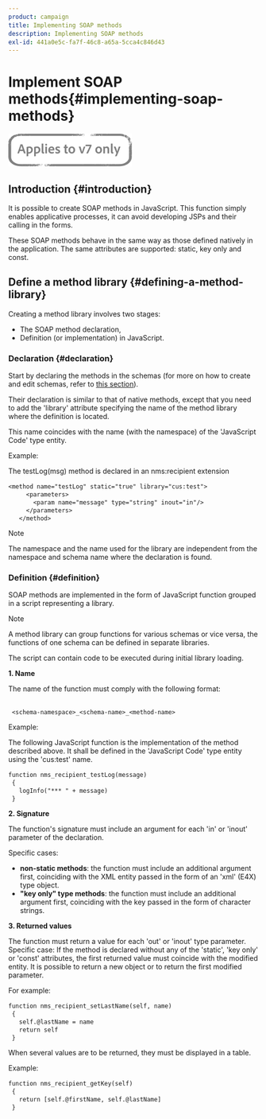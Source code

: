 ```yaml
---
product: campaign
title: Implementing SOAP methods
description: Implementing SOAP methods
exl-id: 441a0e5c-fa7f-46c8-a65a-5cca4c846d43
---
```

# Implement SOAP methods{#implementing-soap-methods}

![](../../assets/v7-only.svg)

## Introduction {#introduction}

It is possible to create SOAP methods in JavaScript. This function simply enables applicative processes, it can avoid developing JSPs and their calling in the forms.

These SOAP methods behave in the same way as those defined natively in the application. The same attributes are supported: static, key only and const.

## Define a method library {#defining-a-method-library}

Creating a method library involves two stages:

* The SOAP method declaration,
* Definition (or implementation) in JavaScript.

### Declaration {#declaration}

Start by declaring the methods in the schemas (for more on how to create and edit schemas, refer to [this section](../../configuration/using/about-schema-edition.md)).

Their declaration is similar to that of native methods, except that you need to add the 'library' attribute specifying the name of the method library where the definition is located.

This name coincides with the name (with the namespace) of the 'JavaScript Code' type entity.

Example:

The testLog(msg) method is declared in an nms:recipient extension

```
<method name="testLog" static="true" library="cus:test">
     <parameters>
       <param name="message" type="string" inout="in"/>
     </parameters>
   </method>

```

>[!NOTE]
>
>The namespace and the name used for the library are independent from the namespace and schema name where the declaration is found.

### Definition {#definition}

SOAP methods are implemented in the form of JavaScript function grouped in a script representing a library.

>[!NOTE]
>
>A method library can group functions for various schemas or vice versa, the functions of one schema can be defined in separate libraries.

The script can contain code to be executed during initial library loading.

**1. Name**

The name of the function must comply with the following format:

```

 <schema-namespace>_<schema-name>_<method-name>

```

Example:

The following JavaScript function is the implementation of the method described above. It shall be defined in the 'JavaScript Code' type entity using the 'cus:test' name.

```
function nms_recipient_testLog(message)
 {
   logInfo("*** " + message)
 }
```

**2. Signature**

The function's signature must include an argument for each 'in' or 'inout' parameter of the declaration.

Specific cases:

* **non-static methods**: the function must include an additional argument first, coinciding with the XML entity passed in the form of an 'xml' (E4X) type object.
* **"key only" type methods**: the function must include an additional argument first, coinciding with the key passed in the form of character strings.

**3. Returned values**

The function must return a value for each 'out' or 'inout' type parameter. Specific case: If the method is declared without any of the 'static', 'key only' or 'const' attributes, the first returned value must coincide with the modified entity. It is possible to return a new object or to return the first modified parameter.

For example:

```
function nms_recipient_setLastName(self, name)
 {
   self.@lastName = name
   return self
 }
```

When several values are to be returned, they must be displayed in a table.

Example:

```
function nms_recipient_getKey(self)
 {
   return [self.@firstName, self.@lastName]
 }
```
